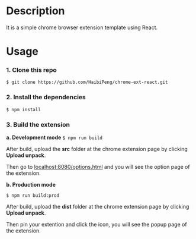 # Description

It is a simple chrome browser extension template using React.

# Usage
### 1. Clone this repo
`
$ git clone https://github.com/HaibiPeng/chrome-ext-react.git
`

### 2. Install the dependencies
`
$ npm install
`

### 3. Build the extension

**a. Development mode**
`
$ npm run build
`

After build, upload the **src** folder at the chrome extension page by clicking **Upload unpack**.

Then go to [localhost:8080/options.html](localhost:8080/options.html) and you will see the option page of the extension.

**b. Production mode**

`
$ npm run build:prod
`

After build, upload the **dist** folder at the chrome extension page by clicking **Upload unpack**.

Then pin your extention and click the icon, you will see the popup page of the extension.
